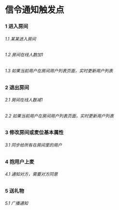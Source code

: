 # 信令通知触发点

### 1 进入房间
###### 1.1 某某进入房间
###### 1.2 房间在线人数加1
###### 1.3 如果当前用户在房间用户列表页面，实时更新用户列表

### 2 退出房间
###### 2.1 房间在线人数减1
###### 2.2 如果当前用户在房间用户列表页面，实时更新用户列表

### 3 修改房间或麦位基本属性
###### 3.1 同步给所有在房间里的用户

### 4 抱用户上麦
###### 4.1 通知对方，需要对方同意

### 5 送礼物
###### 5.1 广播通知



